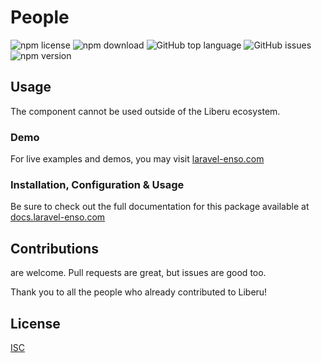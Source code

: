 # People

![npm license](https://img.shields.io/npm/l/@enso-ui/people.svg) 
![npm download](https://img.shields.io/npm/dm/@enso-ui/people.svg) 
![GitHub top language](https://img.shields.io/github/languages/top/enso-ui/people.svg) 
![GitHub issues](https://img.shields.io/github/issues/enso-ui/people.svg) 
![npm version](https://img.shields.io/npm/v/@enso-ui/people.svg) 

## Usage
The component cannot be used outside of the Liberu ecosystem.

### Demo

For live examples and demos, you may visit [laravel-enso.com](https://www.laravel-enso.com)

### Installation, Configuration & Usage

Be sure to check out the full documentation for this package available at [docs.laravel-enso.com](https://docs.laravel-enso.com/frontend/people.html)

## Contributions

are welcome. Pull requests are great, but issues are good too.

Thank you to all the people who already contributed to Liberu!

## License

[ISC](https://opensource.org/licenses/ISC)
